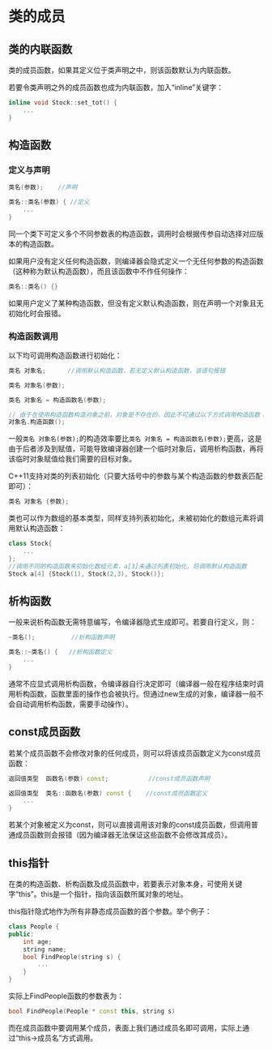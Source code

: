 # 类的成员
## 类的内联函数

类的成员函数，如果其定义位于类声明之中，则该函数默认为内联函数。

若要令类声明之外的成员函数也成为内联函数，加入“inline”关键字：
```cpp
inline void Stock::set_tot() {
    ...
}
```
## 构造函数
### 定义与声明
```cpp
类名(参数);    //声明

类名::类名(参数) { //定义
    ...
}
```
同一个类下可定义多个不同参数表的构造函数，调用时会根据传参自动选择对应版本的构造函数。

如果用户没有定义任何构造函数，则编译器会隐式定义一个无任何参数的构造函数（这种称为默认构造函数），而且该函数中不作任何操作：
```cpp
类名::类名() {}
```
如果用户定义了某种构造函数，但没有定义默认构造函数，则在声明一个对象且无初始化时会报错。
### 构造函数调用
以下均可调用构造函数进行初始化：
```cpp
类名 对象名;      //调用默认构造函数，若无定义默认构造函数，该语句报错

类名 对象名(参数);

类名 对象名 = 构造函数名(参数);

// 由于在使用构造函数构造对象之前，对象是不存在的，因此不可通过以下方式调用构造函数：
对象名.构造函数();
```
一般```类名 对象名(参数);```的构造效率要比```类名 对象名 = 构造函数名(参数);```更高，这是由于后者涉及到赋值，可能导致编译器创建一个临时对象后，调用析构函数，再将该临时对象赋值给我们需要的目标对象。

C++11支持对类的列表初始化（只要大括号中的参数与某个构造函数的参数表匹配即可）：
```cpp
类名 对象名 {参数};
```

类也可以作为数组的基本类型，同样支持列表初始化，未被初始化的数组元素将调用默认构造函数：
```cpp
class Stock{
    ...
};
//调用不同的构造函数来初始化数组元素，a[3]未通过列表初始化，将调用默认构造函数
Stock a[4] {Stock(1), Stock(2,3), Stock()}; 
```

## 析构函数
一般来说析构函数无需特意编写，令编译器隐式生成即可。若要自行定义，则：
```cpp
~类名();          //析构函数声明

类名::~类名() {   //析构函数定义
    ... 
}
```
通常不应显式调用析构函数，令编译器自行决定即可（编译器一般在程序结束时调用析构函数，函数里面的操作也会被执行。但通过new生成的对象，编译器一般不会自动调用析构函数，需要手动操作）。

## const成员函数
若某个成员函数不会修改对象的任何成员，则可以将该成员函数定义为const成员函数：
```cpp
返回值类型  函数名(参数) const;           //const成员函数声明

返回值类型  类名::函数名(参数) const {    //const成员函数定义
    ...
}
```
若某个对象被定义为const，则可以直接调用该对象的const成员函数，但调用普通成员函数则会报错（因为编译器无法保证这些函数不会修改其成员）。


## this指针
在类的构造函数、析构函数及成员函数中，若要表示对象本身，可使用关键字“this”。this是一个指针，指向该函数所属对象的地址。

this指针隐式地作为所有非静态成员函数的首个参数。举个例子：
```cpp
class People {
public:
    int age;
    string name;
    bool FindPeople(string s) {
        ...
    }
}
```
实际上FindPeople函数的参数表为：
```cpp
bool FindPeople(People * const this, string s) 
```

而在成员函数中要调用某个成员，表面上我们通过成员名即可调用，实际上通过“this->成员名”方式调用。
<br/><br/>